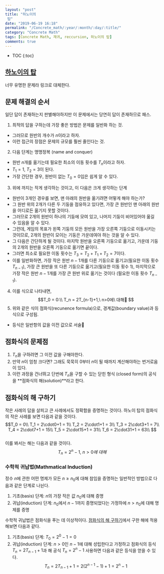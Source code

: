 ```yaml
---
layout: "post"
title: "하노이의 탑"
date: "2019-06-19 16:18"
permalink: "/Concrete_math/:year/:month/:day/:title/"
category: "Concrete Math"
tags: [Concrete Math, 재귀, reccursion, 하노이의 탑]
comments: true
---
```


* TOC
{:toc}

## [하노이의 탑](https://ko.wikipedia.org/wiki/%ED%95%98%EB%85%B8%EC%9D%B4%EC%9D%98_%ED%83%91)
너무 유명한 문제라 링크로 대체한다.

## 문제 해결의 순서
일단 답이 존재하는지 판별해야하지만 이 문제에서는 당연히 답이 존재하므로 패스.
1. 최적의 답을 구하는데 가장 좋은 방법은 문제를 일반화 하는 것.
  * 그러므로 원반의 개수가 $n$이라고 하자.
  * 이런 접근의 장점은 문제의 규모를 훨씬 줄인다는 것.
2. 다음 단계는 명명정복 (name and conquer)
  * 원반 $n$개를 옮기는데 필요한 최소의 이동 횟수를 $T_n$이라고 하자.
  * $T_1=1$, $T_2=3$이 된다.
  * 가장 간단한 경우, 원반이 없는 $T_0=0$임은 쉽게 알 수 있다.
3. 위에 까지는 작게 생각하는 것이고, 이 다음은 크게 생각하는 단계
  * 원반이 3개인 경우를 보면, 맨 아래의 원반을 옮기려면 어떻게 해야 하는가?
  * 그 원반 위의 2개가 다른 두 기둥을 점유하고 있다면, 가장 큰 원반인 맨 아래의 원반을 어디로든 옮기지 못할 것이다.
  * 그러므로 2개의 원반이 하나의 기둥에 모여 있고, 나머지 기둥이 비어있어야 옮길 수 있음을 알 수 있다.
  * 그런데, 게임의 목표가 왼쪽 기둥의 모든 원반을 가장 오른쪽 기둥으로 이동시키는 것이므로, 2개의 원반이 모이는 기둥은 가운데여야 하는 것을 알 수 있다.
  * 그 다음은 간단하게 될 것이다. 마지막 원반을 오른쪽 기둥으로 옮기고, 가운데 기둥의 2개의 원반을 오른쪽 기둥으로 옮기면 끝이다.
  * 그러면 최소로 필요한 이동 횟수는 $T_3 = T_2+T_1+T_2=7$이다.
  * 이를 일반화하면, 가장 작은 원반 $n-1$개를 다른 기둥으로 옮기고(필요한 이동 횟수 $T_{n-1}$), 가장 큰 원반을 또 다른 기둥으로 옮기고(필요한 이동 횟수 1), 마지막으로 가장 작은 원반 $n-1$개를 가장 큰 원반 위로 옮기는 것이다 (필요한 이동 횟수 $T_{n-1}$).
4. 이를 식으로 나타내면,   
  $$T_0 = 0:\\
    T_n = 2T_{n-1}+1,\ n>0에\ 대해 $$
5. 위와 같은 식이 점화식(recunence formula)으로, 경계값(boundary value)과 등식으로 구성됨.
  * 등식은 일반항의 값을 이전 값으로 서술

## 점화식의 문제점
  1. $T_n$을 구하려면 그 이전 값을 구해야한다.
  2. 만약 $n$이 엄청 크다면? 그래도 묵묵히 0부터 $n$이 될 때까지 계산해야하는 번거로움이 있다.
  3. 이런 과정을 건너뛰고 단번에 $T_n$을 구할 수 있는 닫힌 형식 (closed form)의 공식을 **점화식의 해(solution)**라고 한다.

## 점화식의 해 구하기
작은 사례의 답을 살피고 큰 사례에서도 정확함을 증명하는 것이다. 하노이 탑의 점화식의 작은 사례를 보면 다음과 같을 것이다.  
$$T_0 = 0\\
T_1 = 2\cdot0+1 = 1\\
T_2 = 2\cdot1+1 = 3\\
T_3 = 2\cdot3+1 = 7\\
T_4 = 2\cdot7+1 = 15\\
T_5 = 2\cdot15+1 = 31\\
T_6 = 2\cdot31+1 = 63\\ $$  
이를 봐서는 해는 다음과 같을 것이다.  
$$T_n = 2^n-1,\ n>0에\ 대해$$

### 수학적 귀납법(Mathmatical Induction)
정수 $n$에 관한 어떤 명제가 모든 $n\geq n_0$에 대해 참임을 증명하는 일반적인 방법으로 다음과 같은 단계로 나뉜다.  
1. 기초(basis) 단계: $n$의 가장 작은 값 $n_0$에 대해 증명  
2. 귀납(induction) 단계: $n_0$에서 $n-1$까지 증명되었다는 가정하에 $n>n_0$에 대해 명제를 증명  


수학적 귀납법은 점화식을 푸는 데 이상적이다. [점화식의 해 구하기](#점화식의-해-구하기)에서 구한 해에 적용해보면 다음과 같다.  
1. 기초(basis) 단계: $T_0=2^0-1=0$
2. 귀납(induction) 단계: $n>0$인 $n-1$에 대해 성립한다고 가정하고 점화식의 등식 $T_n = 2T_{n-1}+1$과 해 공식 $T_n = 2^n-1$ 사용하면 다음과 같은 등식을 얻을 수 있다.  
$$T_n = 2T_{n-1}+1=2(2^{n-1}-1)+1=2^n-1$$
